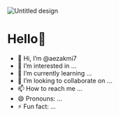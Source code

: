 
![Untitled design](https://github.com/aezakmi7/aezakmi7/assets/147145902/c03b0893-ec68-416a-b5a0-26a6ee1f1a25)

# Hello👋

- 👋 Hi, I’m @aezakmi7
- 👀 I’m interested in ...
- 🌱 I’m currently learning ...
- 💞️ I’m looking to collaborate on ...
- 📫 How to reach me ...
- 😄 Pronouns: ...
- ⚡ Fun fact: ...

<!---
aezakmi7/aezakmi7 is a ✨ special ✨ repository because its `README.md` (this file) appears on your GitHub profile.
You can click the Preview link to take a look at your changes.
--->
